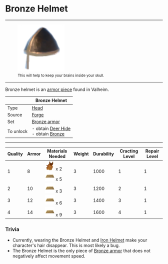 # Bronze Helmet
-------------

<style>
img {width:30px;}
.tb {width:150px}
</style>

<figure>
<img src="/assets/bronze_helmet.png" class="tb" />
<figcaption><small>This will help to keep your brains inside your skull.</small></figcaption>
</figure>

-------------

Bronze helmet is an [armor piece](../../equipment/armor) found in Valheim.

|        | Bronze Helmet                   |
| ----------- | ------------------------------------ |
| Type       | [Head](../../equipment/armor#head-slot)  |
| Source      | [Forge](../../objects/forge) |
| Set | [Bronze armor](../../equipment/armor/sets#bronze)
| To unlock | - obtain [Deer Hide](../../items/deer_hide) <br>-  obtain [Bronze](../../items/bronze) |

-------------

| Quality | Armor | Materials Needed                                                                                                             | Weight | Durability | Cracting Level | Repair Level |
| ------- | ----- | ---------------------------------------------------------------------------------------------------------------------------- | ------ | ---------- | ---- | -- |
| 1       | 8     | [![Deer Hide](/assets/deer_hide.png)](../../items/deer_hide) x 2 <br>[![Bronze](/assets/bronze.png)](../../items/bronze) x 5 | 3      | 1000       | 1    | 1  |
| 2       | 10    | [![Bronze](/assets/bronze.png)](../../items/bronze) x 3                                             | 3      | 1200       | 2    | 1  |
| 3       | 12     | [![Bronze](/assets/bronze.png)](../../items/bronze) x 6                                            | 3      | 1400       | 3    | 1  |
| 4       | 14     | [![Bronze](/assets/bronze.png)](../../items/bronze) x 9                                            | 3      | 1600       | 4    | 1  |

### Trivia
* Currently, wearing the Bronze Helmet and [Iron Helmet](../../items/iron_helmet) make your character's hair disappear. This is most likely a bug.
* The Bronze Helmet is the only piece of [Bronze armor](../../equipment/armor/sets#bronze) that does not negatively affect movement speed.